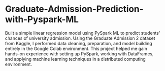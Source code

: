 # Graduate-Admission-Prediction-with-Pyspark-ML

Built a simple linear regression model using PySpark ML to predict students’ chances of university admission. Using the Graduate Admission 2 dataset from Kaggle, I performed data cleaning, preparation, and model building entirely in the Google Colab environment. This project helped me gain hands-on experience with setting up PySpark, working with DataFrames, and applying machine learning techniques in a distributed computing environment.
